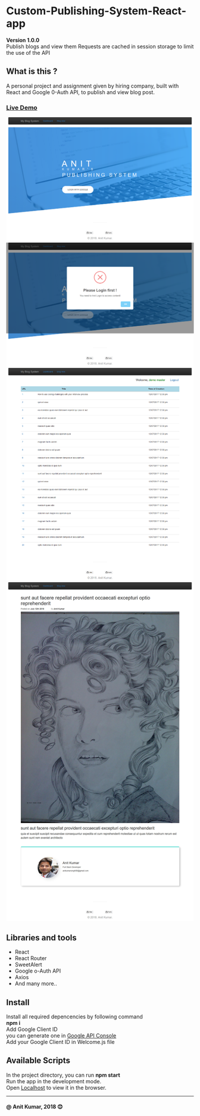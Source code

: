 # Custom-Publishing-System-React-app  
**Version 1.0.0**\
Publish blogs and view them
Requests are cached in session storage to limit the use of the API
## What is this ?
A personal project and assignment given by hiring company, built with React and Google 0-Auth API, to publish and view blog post.
### [Live Demo](https://customblogsys-anit.firebaseapp.com/)

![](Screenshots/Screenshot_2018-07-15%20React%20App.png)
![](Screenshots/Screenshot_2018-07-15%20React%20App(1).png)
![](Screenshots/Screenshot_2018-07-15%20React%20App(2).png)
![](Screenshots/Screenshot_2018-07-15%20React%20App.jpg)
## Libraries and tools
- React
- React Router
- SweetAlert
- Google o-Auth API
- Axios
- And many more..
## Install
Install all required depencencies by following command \
**npm i** \
Add Google Client ID \
you can generate one in [Google API Console](https://console.developers.google.com/apis/credentials)\
Add your Google Client ID in Welcome.js file
## Available Scripts
In the project directory, you can run **npm start** \
Run the app in the development mode.\
Open [Localhost](http://localhost:3000) to view it in the browser.

---
#### @ Anit Kumar, 2018  :blush:
